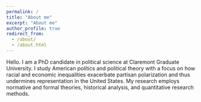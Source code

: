 ```yaml
---
permalink: /
title: "About me"
excerpt: "About me"
author_profile: true
redirect_from: 
  - /about/
  - /about.html
---
```


Hello. I am a PhD candidate in political science at Claremont Graduate University. I study American politics and political theory with a focus on how racial and economic inequalities exacerbate partisan polarization and thus undermines representation in the United States. My research employs normative and formal theories, historical analysis, and quantitative research methods. 
